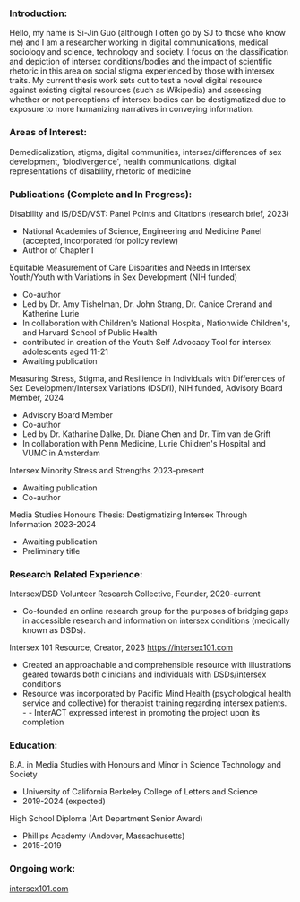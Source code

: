 ### Introduction: 

Hello, my name is Si-Jin Guo (although I often go by SJ to those who know me) and I am a researcher working in digital communications, medical sociology and science, technology and society. I focus on the classification and depiction of intersex conditions/bodies and the impact of scientific rhetoric in this area on social stigma experienced by those with intersex traits. My current thesis work sets out to test a novel digital resource against existing digital resources (such as Wikipedia) and assessing whether or not perceptions of intersex bodies can be destigmatized due to exposure to more humanizing narratives in conveying information.

### Areas of Interest: 

Demedicalization, stigma, digital communities, intersex/differences of sex development, 'biodivergence', health communications, digital representations of disability, rhetoric of medicine

### Publications (Complete and In Progress):

Disability and IS/DSD/VST: Panel Points and Citations (research brief, 2023)
- National Academies of Science, Engineering and Medicine Panel (accepted, incorporated for policy review)
- Author of Chapter I

Equitable Measurement of Care Disparities and Needs in Intersex Youth/Youth with Variations in Sex Development (NIH funded)
- Co-author
- Led by Dr. Amy Tishelman, Dr. John Strang, Dr. Canice Crerand and Katherine Lurie
- In collaboration with Children's National Hospital, Nationwide Children's, and Harvard School of Public Health
- contributed in creation of the Youth Self Advocacy Tool for intersex adolescents aged 11-21
- Awaiting publication

Measuring Stress, Stigma, and Resilience in Individuals with Differences of Sex Development/Intersex Variations (DSD/I), NIH funded, Advisory Board Member, 2024
- Advisory Board Member
- Co-author
- Led by Dr. Katharine Dalke, Dr. Diane Chen and Dr. Tim van de Grift
- In collaboration with Penn Medicine, Lurie Children's Hospital and VUMC in Amsterdam

Intersex Minority Stress and Strengths 2023-present
- Awaiting publication
- Co-author

Media Studies Honours Thesis: Destigmatizing Intersex Through Information 2023-2024
- Awaiting publication
- Preliminary title

### Research Related Experience: 

Intersex/DSD Volunteer Research Collective, Founder, 2020-current
- Co-founded an online research group for the purposes of bridging gaps in accessible research and information on intersex conditions (medically known as DSDs).

Intersex 101 Resource, Creator, 2023 https://intersex101.com  
- Created an approachable and comprehensible resource with illustrations geared towards both clinicians and individuals with DSDs/intersex conditions 
- Resource was incorporated by Pacific Mind Health (psychological health service and collective) for therapist training regarding intersex patients. - - InterACT expressed interest in promoting the project upon its completion

### Education: 

B.A. in Media Studies with Honours and Minor in Science Technology and Society
- University of California Berkeley College of Letters and Science
- 2019-2024 (expected)

High School Diploma (Art Department Senior Award)
- Phillips Academy (Andover, Massachusetts)
- 2015-2019

### Ongoing work: 

[intersex101.com](https://intersex101.com/01_INTRO_TO_INTERSEX/)


